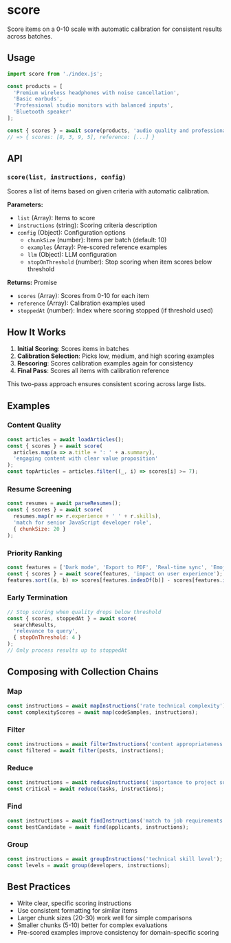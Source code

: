 # score

Score items on a 0-10 scale with automatic calibration for consistent results across batches.

## Usage

```javascript
import score from './index.js';

const products = [
  'Premium wireless headphones with noise cancellation',
  'Basic earbuds',
  'Professional studio monitors with balanced inputs',
  'Bluetooth speaker'
];

const { scores } = await score(products, 'audio quality and professional features');
// => { scores: [8, 3, 9, 5], reference: [...] }
```

## API

### `score(list, instructions, config)`

Scores a list of items based on given criteria with automatic calibration.

**Parameters:**
- `list` (Array<string>): Items to score
- `instructions` (string): Scoring criteria description
- `config` (Object): Configuration options
  - `chunkSize` (number): Items per batch (default: 10)
  - `examples` (Array): Pre-scored reference examples
  - `llm` (Object): LLM configuration
  - `stopOnThreshold` (number): Stop scoring when item scores below threshold

**Returns:** Promise<Object>
- `scores` (Array<number>): Scores from 0-10 for each item
- `reference` (Array): Calibration examples used
- `stoppedAt` (number): Index where scoring stopped (if threshold used)

## How It Works

1. **Initial Scoring**: Scores items in batches
2. **Calibration Selection**: Picks low, medium, and high scoring examples
3. **Rescoring**: Scores calibration examples again for consistency
4. **Final Pass**: Scores all items with calibration reference

This two-pass approach ensures consistent scoring across large lists.

## Examples

### Content Quality
```javascript
const articles = await loadArticles();
const { scores } = await score(
  articles.map(a => a.title + ': ' + a.summary),
  'engaging content with clear value proposition'
);
const topArticles = articles.filter((_, i) => scores[i] >= 7);
```

### Resume Screening
```javascript
const resumes = await parseResumes();
const { scores } = await score(
  resumes.map(r => r.experience + ' ' + r.skills),
  'match for senior JavaScript developer role',
  { chunkSize: 20 }
);
```

### Priority Ranking
```javascript
const features = ['Dark mode', 'Export to PDF', 'Real-time sync', 'Emoji support'];
const { scores } = await score(features, 'impact on user experience');
features.sort((a, b) => scores[features.indexOf(b)] - scores[features.indexOf(a)]);
```

### Early Termination
```javascript
// Stop scoring when quality drops below threshold
const { scores, stoppedAt } = await score(
  searchResults,
  'relevance to query',
  { stopOnThreshold: 4 }
);
// Only process results up to stoppedAt
```

## Composing with Collection Chains

### Map
```javascript
const instructions = await mapInstructions('rate technical complexity');
const complexityScores = await map(codeSamples, instructions);
```

### Filter
```javascript
const instructions = await filterInstructions('content appropriateness');
const filtered = await filter(posts, instructions);
```

### Reduce
```javascript
const instructions = await reduceInstructions('importance to project success');
const critical = await reduce(tasks, instructions);
```

### Find
```javascript
const instructions = await findInstructions('match to job requirements');
const bestCandidate = await find(applicants, instructions);
```

### Group
```javascript
const instructions = await groupInstructions('technical skill level');
const levels = await group(developers, instructions);
```

## Best Practices

- Write clear, specific scoring instructions
- Use consistent formatting for similar items
- Larger chunk sizes (20-30) work well for simple comparisons
- Smaller chunks (5-10) better for complex evaluations
- Pre-scored examples improve consistency for domain-specific scoring